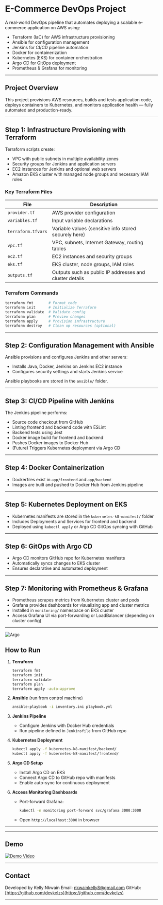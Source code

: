 # E-Commerce DevOps Project

A real-world DevOps pipeline that automates deploying a scalable e-commerce application on AWS using:

- Terraform (IaC) for AWS infrastructure provisioning  
- Ansible for configuration management  
- Jenkins for CI/CD pipeline automation  
- Docker for containerization  
- Kubernetes (EKS) for container orchestration  
- Argo CD for GitOps deployment  
- Prometheus & Grafana for monitoring  

---

## Project Overview

This project provisions AWS resources, builds and tests application code, deploys containers to Kubernetes, and monitors application health — fully automated and production-ready.

---

## Step 1: Infrastructure Provisioning with Terraform

Terraform scripts create:

- VPC with public subnets in multiple availability zones  
- Security groups for Jenkins and application servers  
- EC2 instances for Jenkins and optional web servers  
- Amazon EKS cluster with managed node groups and necessary IAM roles  

### Key Terraform Files

| File              | Description                                              |
|-------------------|----------------------------------------------------------|
| `provider.tf`     | AWS provider configuration                               |
| `variables.tf`    | Input variable declarations                              |
| `terraform.tfvars`| Variable values (sensitive info stored securely here)   |
| `vpc.tf`          | VPC, subnets, Internet Gateway, routing tables          |
| `ec2.tf`          | EC2 instances and security groups                        |
| `eks.tf`          | EKS cluster, node groups, IAM roles                      |
| `outputs.tf`      | Outputs such as public IP addresses and cluster details |

### Terraform Commands

```bash
terraform fmt       # Format code  
terraform init      # Initialize Terraform  
terraform validate  # Validate config  
terraform plan      # Preview changes  
terraform apply     # Provision infrastructure  
terraform destroy   # Clean up resources (optional)  
````

---

## Step 2: Configuration Management with Ansible

Ansible provisions and configures Jenkins and other servers:

* Installs Java, Docker, Jenkins on Jenkins EC2 instance
* Configures security settings and starts Jenkins service

Ansible playbooks are stored in the `ansible/` folder.

---

## Step 3: CI/CD Pipeline with Jenkins

The Jenkins pipeline performs:

* Source code checkout from GitHub
* Linting frontend and backend code with ESLint
* Backend tests using Jest
* Docker image build for frontend and backend
* Pushes Docker images to Docker Hub
* (Future) Triggers Kubernetes deployment via Argo CD

---

## Step 4: Docker Containerization

* Dockerfiles exist in `app/frontend` and `app/backend`
* Images are built and pushed to Docker Hub from Jenkins pipeline

---

## Step 5: Kubernetes Deployment on EKS

* Kubernetes manifests are stored in the `kubernetes-k8-manifest/` folder
* Includes Deployments and Services for frontend and backend
* Deployed using `kubectl apply` or Argo CD GitOps syncing with GitHub

---

## Step 6: GitOps with Argo CD

* Argo CD monitors GitHub repo for Kubernetes manifests
* Automatically syncs changes to EKS cluster
* Ensures declarative and automated deployment

---

## Step 7: Monitoring with Prometheus & Grafana

* Prometheus scrapes metrics from Kubernetes cluster and pods
* Grafana provides dashboards for visualizing app and cluster metrics
* Installed in `monitoring/` namespace on EKS cluster
* Access Grafana UI via port-forwarding or LoadBalancer (depending on cluster config)

---

![Argo](images/Screenshot%20(154).png) 


## How to Run

1. **Terraform**

   ```bash
   terraform fmt
   terraform init
   terraform validate
   terraform plan
   terraform apply -auto-approve
   ```

2. **Ansible** (run from control machine)

   ```bash
   ansible-playbook -i inventory.ini playbook.yml
   ```

3. **Jenkins Pipeline**

   * Configure Jenkins with Docker Hub credentials
   * Run pipeline defined in `Jenkinsfile` from GitHub repo

4. **Kubernetes Deployment**

   ```bash
   kubectl apply -f kubernetes-k8-manifest/backend/
   kubectl apply -f kubernetes-k8-manifest/frontend/
   ```

5. **Argo CD Setup**

   * Install Argo CD on EKS
   * Connect Argo CD to GitHub repo with manifests
   * Enable auto-sync for continuous deployment

6. **Access Monitoring Dashboards**

   * Port-forward Grafana:

     ```bash
     kubectl -n monitoring port-forward svc/grafana 3000:3000
     ```
   * Open `http://localhost:3000` in browser

---
---

## Demo

[![Demo Video](https://img.youtube.com/vi/nEjO0pGZHCE/0.jpg)](https://youtu.be/nEjO0pGZHCE)


---

## Contact

Developed by Kelly Nkwain
Email: [nkwainkelly8@gmail.com](mailto:nkwainkelly8@gmail.com)
GitHub: [https://github.com/devkelzs](https://github.com/devkelzs)

---

